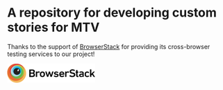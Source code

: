 # A repository for developing custom stories for MTV

Thanks to the support of [BrowserStack](https://www.browserstack.com) for providing its cross-browser testing services to our project!

![BrowserStack](browserstack.png "BrowserStack")
